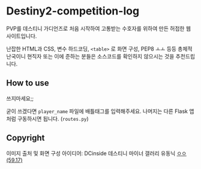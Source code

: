 # Destiny2-competition-log

PVP를 데스티니 가디언즈로 처음 시작하여 고통받는 수호자를 위하여 만든 허접한 웹사이트입니다.

난잡한 HTML과 CSS, 변수 하드코딩, `<table>` 로 화면 구성, PEP8 ㅗㅗ 등등 총체적 난국이니 현직자 또는 이에 준하는 분들은 소스코드를 확인하지 않으시는 것을 추천드립니다.

## How to use
쓰지마세요;;

굳이 쓰겠다면 `player_name` 파일에 배틀태그를 입력해주세요.
나머지는 다른 Flask 앱처럼 구동하시면 됩니다. (`routes.py`)

## Copyright
이미지 출처 및 화면 구성 아이디어: DCinside 데스티니 마이너 갤러리 유동닉 [ㅇㅇ(59.17)](https://gall.dcinside.com/mgallery/board/view/?id=destiny&no=382985)
